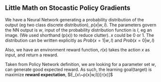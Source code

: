 ## Little Math on Stocastic Policy Gradients

We have a Neural Network generating a probability distribution of the output (eg two class discrete distribution), $p(x|w,I)$. The parameters govern the NN output is $w$, input of the probability distribution function is $I$, eg an image. (We used shorthand \(p(x)\) to reduce clutter). $x$ could be $0$ or $1$. The distribution can be written explicitly as $Prob(x=1|w,I)$ and $Prob(x=0|w,I)$

Also, we have an environment reward function, $r(x)$ takes the action $x$ as input, and return a reward.

Taken from Policy Network definition, we are looking for a parameter set $w$, can generate good expected reward. As such, the learning goal(target) is maximize __reward expectation__, $E_{x\~p(x|w,I)}[r(x)]$
